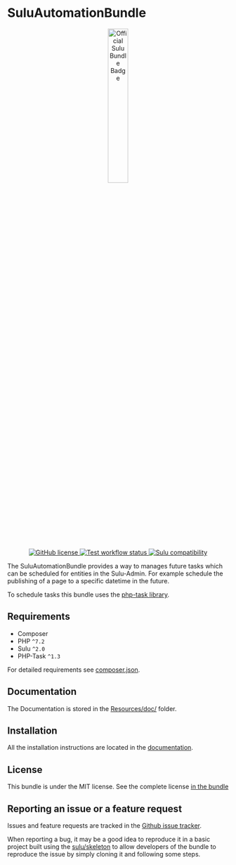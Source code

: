 # SuluAutomationBundle

<p align="center">
    <a href="https://sulu.io/" target="_blank">
        <img width="30%" src="https://sulu.io/uploads/media/800x/00/230-Official%20Bundle%20Seal.svg?v=2-6&inline=1" alt="Official Sulu Bundle Badge">
    </a>
</p>
<p align="center">
    <a href="LICENSE" target="_blank">
        <img src="https://img.shields.io/github/license/sulu/SuluAutomationBundle.svg" alt="GitHub license">
    </a>
    <a href="https://github.com/sulu/SuluAutomationBundle/actions" target="_blank">
        <img src="https://img.shields.io/github/actions/workflow/status/sulu/SuluAutomationBundle/test-application.yaml?branch=2.1" alt="Test workflow status">
    </a>
    <a href="https://github.com/sulu/sulu/releases" target="_blank">
        <img src="https://img.shields.io/badge/sulu%20compatibility-%3E=2.0-52b6ca.svg" alt="Sulu compatibility">
    </a>
</p>

The SuluAutomationBundle provides a way to manages future tasks which can be scheduled for entities in the Sulu-Admin.
For example schedule the publishing of a page to a specific datetime in the future.

To schedule tasks this bundle uses the [php-task library](https://github.com/php-task/php-task).

## Requirements

* Composer
* PHP `^7.2`
* Sulu `^2.0`
* PHP-Task `^1.3`

For detailed requirements see [composer.json](composer.json).

## Documentation

The Documentation is stored in the
[Resources/doc/](Resources/doc) folder.

## Installation

All the installation instructions are located in the
[documentation](Resources/doc/installation.md).

## License

This bundle is under the MIT license. See the complete license [in the bundle](LICENSE)

## Reporting an issue or a feature request

Issues and feature requests are tracked in the [Github issue tracker](https://github.com/Sulu/SuluAutomationBundle/issues).

When reporting a bug, it may be a good idea to reproduce it in a basic project built using the
[sulu/skeleton](https://github.com/sulu/skeleton) to allow developers of the bundle to reproduce the issue
by simply cloning it and following some steps.
